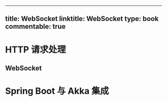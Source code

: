 
---
title: WebSocket
linktitle: WebSocket
type: book
commentable: true
---

# HTTP 请求处理

## WebSocket

# Spring Boot 与 Akka 集成

```java

```

    